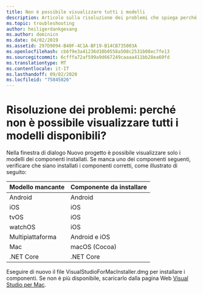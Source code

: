 ```yaml
---
title: Non è possibile visualizzare tutti i modelli
description: Articolo sulla risoluzione dei problemi che spiega perché non è possibile visualizzare tutti i modelli.
ms.topic: troubleshooting
author: heiligerdankgesang
ms.author: dominicn
ms.date: 04/02/2019
ms.assetid: 297D9094-B40F-4C1A-BF19-B14CB735003A
ms.openlocfilehash: cb6f9e3a41236d10b0558a508c2531b08ec7fe13
ms.sourcegitcommit: 6cfffa72af599a9d667249caaaa411bb28ea69fd
ms.translationtype: MT
ms.contentlocale: it-IT
ms.lasthandoff: 09/02/2020
ms.locfileid: "75845826"
---
```

# <a name="troubleshooting-why-can-i-not-see-all-available-templates"></a>Risoluzione dei problemi: perché non è possibile visualizzare tutti i modelli disponibili?

Nella finestra di dialogo Nuovo progetto è possibile visualizzare solo i modelli dei componenti installati. Se manca uno dei componenti seguenti, verificare che siano installati i componenti corretti, come illustrato di seguito:

|Modello mancante  |Componente da installare  |
|---------|---------|
|Android     |Android        |
|iOS     |iOS         |
|tvOS     |iOS         |
|watchOS     |iOS         |
|Multipiattaforma     |Android e iOS         |
|Mac     |macOS (Cocoa)         |
|.NET Core     |.NET Core         |

Eseguire di nuovo il file VisualStudioForMacInstaller.dmg per installare i componenti. Se non è più disponibile, scaricarlo dalla pagina Web [Visual Studio per Mac](https://visualstudio.microsoft.com/vs/mac/).
